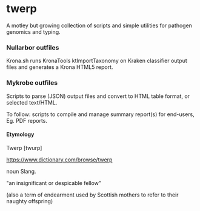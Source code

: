 # twerp

A motley but growing collection of scripts and simple utilities for pathogen genomics and typing.

### Nullarbor outfiles

Krona.sh runs KronaTools ktImportTaxonomy on Kraken classifier output files and generates a Krona HTML5 report.

### Mykrobe outfiles

Scripts to parse (JSON) output files and convert to HTML table format, or selected text/HTML.

To follow: scripts to compile and manage summary report(s) for end-users, Eg. PDF reports.

#### Etymology

Twerp [twurp]

https://www.dictionary.com/browse/twerp

noun Slang.

"an insignificant or despicable fellow"

(also a term of endearment used by Scottish mothers to refer to their naughty offspring)
